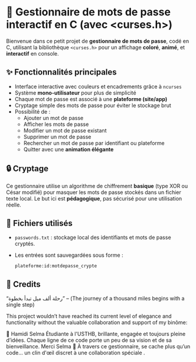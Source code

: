# 🔐 Gestionnaire de mots de passe interactif en C (avec <curses.h>)

Bienvenue dans ce petit projet de **gestionnaire de mots de passe**, codé en C, utilisant la bibliothèque `<curses.h>` pour un affichage **coloré**, **animé**, et **interactif** en console.

## ✨ Fonctionnalités principales

- Interface interactive avec couleurs et encadrements grâce à `ncurses`
- Système **mono-utilisateur** pour plus de simplicité
- Chaque mot de passe est associé à une **plateforme (site/app)**
- Cryptage simple des mots de passe pour éviter le stockage brut
- Possibilité de :
  - Ajouter un mot de passe
  - Afficher les mots de passe
  - Modifier un mot de passe existant
  - Supprimer un mot de passe
  - Rechercher un mot de passe par identifiant ou plateforme
  - Quitter avec une **animation élégante**

## 🔒 Cryptage

Ce gestionnaire utilise un algorithme de chiffrement **basique** (type XOR ou César modifié) pour masquer les mots de passe stockés dans un fichier texte local. Le but ici est **pédagogique**, pas sécurisé pour une utilisation réelle.

## 📁 Fichiers utilisés

- `passwords.txt` : stockage local des identifiants et mots de passe cryptés.
- Les entrées sont sauvegardées sous forme :
  
  ```plaintext
  plateforme:id:motdepasse_crypte

## 💖 Credits
“رحلة ألف ميل تبدأ بخطوة” – (The journey of a thousand miles begins with a single step)

This project wouldn’t have reached its current level of elegance and functionality without the valuable collaboration and support of my binôme:

💫 Hamidi Selma
Étudiante à l'USTHB, brillante, engagée et toujours pleine d’idées.
Chaque ligne de ce code porte un peu de sa vision et de sa bienveillance. Merci Selma 💜
À travers ce gestionnaire, se cache plus qu’un code... un clin d'œil discret à une collaboration spéciale .

